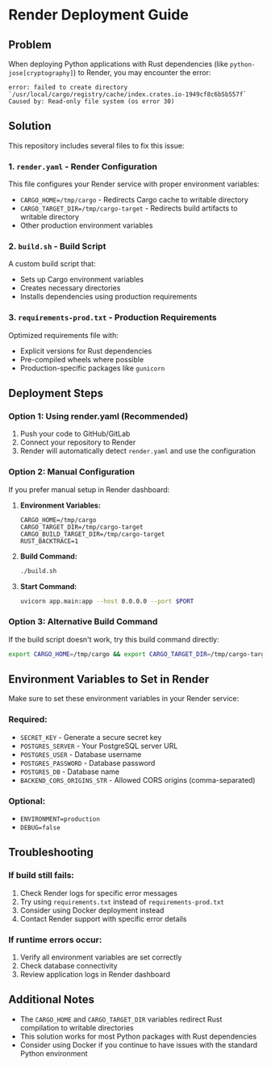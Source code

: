 # Render Deployment Guide

## Problem
When deploying Python applications with Rust dependencies (like `python-jose[cryptography]`) to Render, you may encounter the error:
```
error: failed to create directory `/usr/local/cargo/registry/cache/index.crates.io-1949cf8c6b5b557f`
Caused by: Read-only file system (os error 30)
```

## Solution
This repository includes several files to fix this issue:

### 1. `render.yaml` - Render Configuration
This file configures your Render service with proper environment variables:
- `CARGO_HOME=/tmp/cargo` - Redirects Cargo cache to writable directory
- `CARGO_TARGET_DIR=/tmp/cargo-target` - Redirects build artifacts to writable directory
- Other production environment variables

### 2. `build.sh` - Build Script
A custom build script that:
- Sets up Cargo environment variables
- Creates necessary directories
- Installs dependencies using production requirements

### 3. `requirements-prod.txt` - Production Requirements
Optimized requirements file with:
- Explicit versions for Rust dependencies
- Pre-compiled wheels where possible
- Production-specific packages like `gunicorn`

## Deployment Steps

### Option 1: Using render.yaml (Recommended)
1. Push your code to GitHub/GitLab
2. Connect your repository to Render
3. Render will automatically detect `render.yaml` and use the configuration

### Option 2: Manual Configuration
If you prefer manual setup in Render dashboard:

1. **Environment Variables:**
   ```
   CARGO_HOME=/tmp/cargo
   CARGO_TARGET_DIR=/tmp/cargo-target
   CARGO_BUILD_TARGET_DIR=/tmp/cargo-target
   RUST_BACKTRACE=1
   ```

2. **Build Command:**
   ```bash
   ./build.sh
   ```

3. **Start Command:**
   ```bash
   uvicorn app.main:app --host 0.0.0.0 --port $PORT
   ```

### Option 3: Alternative Build Command
If the build script doesn't work, try this build command directly:
```bash
export CARGO_HOME=/tmp/cargo && export CARGO_TARGET_DIR=/tmp/cargo-target && pip install --upgrade pip && pip install -r requirements-prod.txt
```

## Environment Variables to Set in Render

Make sure to set these environment variables in your Render service:

### Required:
- `SECRET_KEY` - Generate a secure secret key
- `POSTGRES_SERVER` - Your PostgreSQL server URL
- `POSTGRES_USER` - Database username
- `POSTGRES_PASSWORD` - Database password
- `POSTGRES_DB` - Database name
- `BACKEND_CORS_ORIGINS_STR` - Allowed CORS origins (comma-separated)

### Optional:
- `ENVIRONMENT=production`
- `DEBUG=false`

## Troubleshooting

### If build still fails:
1. Check Render logs for specific error messages
2. Try using `requirements.txt` instead of `requirements-prod.txt`
3. Consider using Docker deployment instead
4. Contact Render support with specific error details

### If runtime errors occur:
1. Verify all environment variables are set correctly
2. Check database connectivity
3. Review application logs in Render dashboard

## Additional Notes

- The `CARGO_HOME` and `CARGO_TARGET_DIR` variables redirect Rust compilation to writable directories
- This solution works for most Python packages with Rust dependencies
- Consider using Docker if you continue to have issues with the standard Python environment

